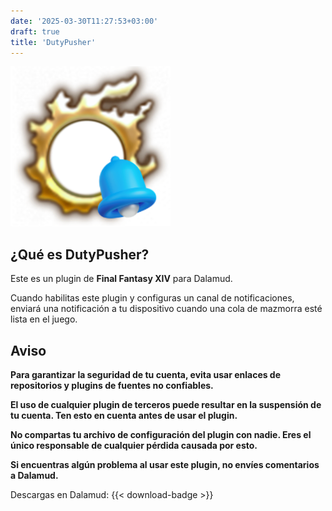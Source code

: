 ```yaml
---
date: '2025-03-30T11:27:53+03:00'
draft: true
title: 'DutyPusher'
---
```


![Logo](https://github.com/MorCherlf/FFXIVDutyPusher/blob/master/Resources/img/icon.png?raw=true)

## ¿Qué es DutyPusher?

Este es un plugin de **Final Fantasy XIV** para Dalamud.

Cuando habilitas este plugin y configuras un canal de notificaciones, enviará una notificación a tu dispositivo cuando una cola de mazmorra esté lista en el juego.

## Aviso

**Para garantizar la seguridad de tu cuenta, evita usar enlaces de repositorios y plugins de fuentes no confiables.**

**El uso de cualquier plugin de terceros puede resultar en la suspensión de tu cuenta. Ten esto en cuenta antes de usar el plugin.**

**No compartas tu archivo de configuración del plugin con nadie. Eres el único responsable de cualquier pérdida causada por esto.**

**Si encuentras algún problema al usar este plugin, no envíes comentarios a Dalamud.**

Descargas en Dalamud: {{< download-badge >}}